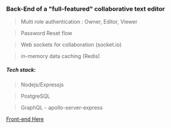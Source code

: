 ### Back-End of a "full-featured" collaborative text editor

> Multi role authentication : Owner, Editor, Viewer

> Password Reset flow

> Web sockets for collaboration (socket.io)

> in-memory data caching (Redis)  

##### Tech stack:

> Nodejs/Expressjs

> PostgreSQL

> GraphQL - apollo-server-express

[Front-end Here](https://github.com/cechiorlu/doculab)
